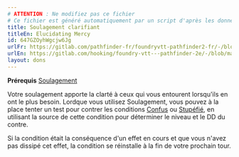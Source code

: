 ```yaml
---
# ATTENTION : Ne modifiez pas ce fichier
# Ce fichier est généré automatiquement par un script d'après les données du module Foundry VTT officiel et de sa traduction
title: Soulagement clarifiant
titleEn: Elucidating Mercy
id: 647GZOyhWgcjw6Jg
urlFr: https://gitlab.com/pathfinder-fr/foundryvtt-pathfinder2-fr/-/blob/master/data/feats/647GZOyhWgcjw6Jg.htm
urlEn: https://gitlab.com/hooking/foundry-vtt---pathfinder-2e/-/blob/master/packs/data/feats.db/elucidating-mercy.json
layout: dons
---
```

**Prérequis** [Soulagement](soulagement.html)

Votre soulagement apporte la clarté à ceux qui vous entourent lorsqu'ils en ont le plus besoin. Lordque vous utilisez Soulagement, vous pouvez à la place tenter un test pour contrer les conditions [Confus](../conditions/confus.html) ou [Stupéfié](../conditions/stupéfié.html), en utilisant la source de cette condition pour déterminer le niveau et le DD du contre.

Si la condition était la conséquence d'un effet en cours et que vous n'avez pas dissipé cet effet, la condition se réinstalle à la fin de votre prochain tour.
